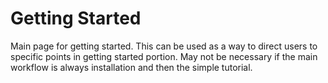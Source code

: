 # Getting Started

Main page for getting started. This can be used as a way to direct users to specific points in getting started portion. May not be necessary if the main workflow is always installation and then the simple tutorial. 
